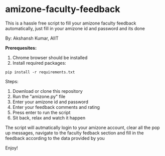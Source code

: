 # amizone-faculty-feedback
This is a hassle free script to fill your amizone faculty feedback automatically, just fill in your amizone id and password and its done

By: Akshansh Kumar, AIIT

**Prerequesites:**

1. Chrome browser should be installed
2. Install required packages:
```
pip install -r requirements.txt
```


Steps:

1. Download or clone this repository
2. Run the "amizone.py" file
3. Enter your amizone id and password
4. Enter your feedback comments and rating
5. Press enter to run the script
6. Sit back, relax and watch it happen

The script will autmatically login to your amizone account, clear all the pop up messages, navigate to the faculty fedback section and fill in the feedback according to the data provided by you

Enjoy!
